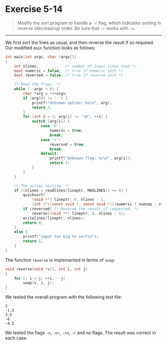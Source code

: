 # Exercise 5-14

> Modify the sort program to handle a `-r` flag, which indicates sorting in reverse (decreasing) order.
> Be sure that `-r` works with `-n`.

---

We first sort the lines as usual, and then reverse the result if so required.
Our modified `main` function looks as follows:
```c
int main(int argc, char *argv[])
{
	int nlines;            /* number of input lines read */
	bool numeric = false;  /* true if numeric sort */
	bool reversed = false; /* true if reverse sort */

	/* Read the flags. */
	while (--argc > 0) {
		char *arg = *++argv;
		if (arg[0] != '-') {
			printf("Unknown option: %s\n", arg);
			return 1;
		}
		for (int i = 1; arg[i] != '\0'; ++i) {
			switch (arg[i]) {
				case 'n':
					numeric = true;
					break;
				case 'r':
					reversed = true;
					break;
				default:
					printf("Unknown flag: %c\n", arg[i]);
					return 1;
			}
		}
	}

	/* The actual sorting. */
	if ((nlines = readlines(lineptr, MAXLINES)) >= 0) {
		quicksort(
			(void **) lineptr, 0, nlines - 1,
			(int (*)(const void *, const void *))(numeric ? numcmp : strcmp));
		if (reversed) /* Reverse the result if requested. */
			reverse((void **) lineptr, 0, nlines - 1);
		writelines(lineptr, nlines);
		return 0;
	}
	else {
		printf("input too big to sort\n");
		return 1;
	}
}
```
The function `reverse` is implemented in terms of `swap`:
```c
void reverse(void *v[], int i, int j)
{
	for (; i < j; ++i, --j)
		swap(v, i, j);
}
```

We tested the overall program with the following test file:
```text
2
-1.5
3.5
-6
-4.5
```
We tested the flags `-n`, `-nr`, `-rn`, `-r` and no flags.
The result was correct in each case.

